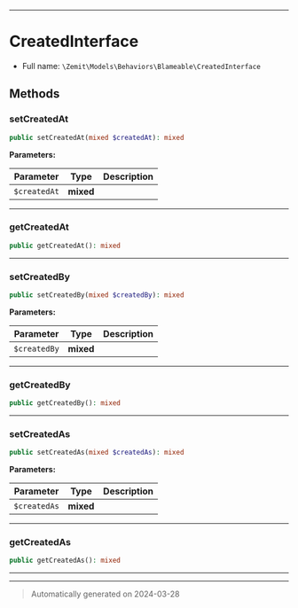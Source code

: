 ***

# CreatedInterface





* Full name: `\Zemit\Models\Behaviors\Blameable\CreatedInterface`



## Methods


### setCreatedAt



```php
public setCreatedAt(mixed $createdAt): mixed
```








**Parameters:**

| Parameter | Type | Description |
|-----------|------|-------------|
| `$createdAt` | **mixed** |  |





***

### getCreatedAt



```php
public getCreatedAt(): mixed
```












***

### setCreatedBy



```php
public setCreatedBy(mixed $createdBy): mixed
```








**Parameters:**

| Parameter | Type | Description |
|-----------|------|-------------|
| `$createdBy` | **mixed** |  |





***

### getCreatedBy



```php
public getCreatedBy(): mixed
```












***

### setCreatedAs



```php
public setCreatedAs(mixed $createdAs): mixed
```








**Parameters:**

| Parameter | Type | Description |
|-----------|------|-------------|
| `$createdAs` | **mixed** |  |





***

### getCreatedAs



```php
public getCreatedAs(): mixed
```












***


***
> Automatically generated on 2024-03-28
